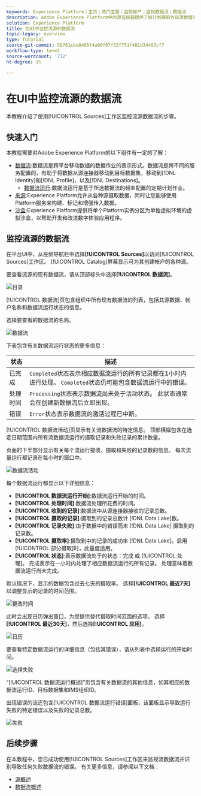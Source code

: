 ```yaml
---
keywords: Experience Platform；主页；热门主题；监视帐户；监视数据流；数据流
description: Adobe Experience Platform中的源连接器提供了按计划摄取外部源数据的功能。 本教程提供了从源工作区监控流数据流的步骤。
solution: Experience Platform
title: 在UI中监控流源的数据流
topic-legacy: overview
type: Tutorial
source-git-commit: 58761cbe8465f4a00f07f33f751f481d34493cf7
workflow-type: tm+mt
source-wordcount: '712'
ht-degree: 1%

---
```



# 在UI中监控流源的数据流

本教程介绍了使用[!UICONTROL Sources]工作区监控流源数据流的步骤。

## 快速入门

本教程需要对Adobe Experience Platform的以下组件有一定的了解：

* [数据流](../../../dataflows/home.md):数据流是跨平台移动数据的数据作业的表示形式。数据流是跨不同的服务配置的，有助于将数据从源连接器移动到目标数据集，移动到[!DNL Identity]和[!DNL Profile]，以及[!DNL Destinations]。
   * [数据流运行](../../notifications.md):数据流运行是基于所选数据流的频率配置的定期计划作业。
* [来源](../../home.md):Experience Platform允许从各种源摄取数据，同时让您能够使用Platform服务来构建、标记和增强传入数据。
* [沙盒](../../../sandboxes/home.md):Experience Platform提供将单个Platform实例分区为单独虚拟环境的虚拟沙盒，以帮助开发和改进数字体验应用程序。

## 监控流源的数据流

在平台UI中，从左侧导航栏中选择&#x200B;**[!UICONTROL Sources]**&#x200B;以访问[!UICONTROL Sources]工作区。 [!UICONTROL Catalog]屏幕显示可为其创建帐户的各种源。

要查看流源的现有数据流，请从顶部标头中选择&#x200B;**[!UICONTROL 数据流]**。

![目录](../../images/tutorials/monitor-streaming/catalog.png)

[!UICONTROL 数据流]页包含组织中所有现有数据流的列表，包括其源数据、帐户名称和数据流运行状态的信息。

选择要查看的数据流的名称。

![数据流](../../images/tutorials/monitor-streaming/dataflows.png)

下表包含有关数据流运行状态的更多信息：

| 状态 | 描述 |
| ------ | ----------- |
| 已完成 | `Completed`状态表示相应数据流运行的所有记录都在1小时内进行处理。 `Completed`状态仍可能包含数据流运行中的错误。 |
| 处理时间 | `Processing`状态表示数据流尚未处于活动状态。 此状态通常会在创建新数据流后立即出现。 |
| 错误 | `Error`状态表示数据流的激活过程已中断。 |

[!UICONTROL 数据流活动]页显示有关流数据流的特定信息。 顶部横幅包含在选定日期范围内所有流数据流运行的摄取记录和失败记录的累计数量。

页面的下半部分显示有关每个流运行接收、摄取和失败的记录数的信息。 每次流量运行都记录在每小时的窗口中。

![数据流活动](../../images/tutorials/monitor-streaming/dataflow-activity.png)

每个数据流运行都显示以下详细信息：

* **[!UICONTROL 数据流运行开始]**:数据流运行开始的时间。
* **[!UICONTROL 处理时间]**:数据流处理所花费的时间。
* **[!UICONTROL 收到的记录]**:数据流中从源连接器接收的记录总数。
* **[!UICONTROL 摄取的记录]**:摄取到的记录总数计 [!DNL Data Lake]数。
* **[!UICONTROL 记录失败]**:由于数据中的错误而未 [!DNL Data Lake] 摄取到的记录数。
* **[!UICONTROL 摄取率]**:摄取到中的记录的成功率 [!DNL Data Lake]。启用[!UICONTROL 部分摄取]时，此量度适用。
* **[!UICONTROL 状态]**:表示数据流处于的状态：完成  或 [!UICONTROL 处理]。 完成表示在一小时内处理了相应数据流运行的所有记录。 处理意味着数据流运行尚未完成。

默认情况下，显示的数据包含过去七天的摄取率。 选择&#x200B;**[!UICONTROL 最近7天]**&#x200B;以调整显示的记录的时间范围。

![更改时间](../../images/tutorials/monitor-streaming/change-time.png)

此时会出现日历弹出窗口，为您提供替代摄取时间范围的选项。 选择&#x200B;**[!UICONTROL 最近30天]**，然后选择&#x200B;**[!UICONTROL 应用]**。

![日历](../../images/tutorials/monitor-streaming/calendar.png)

要查看特定数据流运行的详细信息（包括其错误），请从列表中选择运行的开始时间。

![选择失败](../../images/tutorials/monitor-streaming/select-fail.png)

“[!UICONTROL 数据流运行概述]”页包含有关数据流的其他信息，如其相应的数据流运行ID、目标数据集和IMS组织ID。

出现错误的流还包含[!UICONTROL 数据流运行错误]面板，该面板显示导致运行失败的特定错误以及失败的记录总数。

![失败](../../images/tutorials/monitor-streaming/failure.png)

## 后续步骤

在本教程中，您已成功使用[!UICONTROL Sources]工作区来监视流数据流并识别导致任何失败数据流的错误。 有关更多信息，请参阅以下文档：

* [源概述](../../home.md)
* [数据流概述](../../../dataflows/home.md)